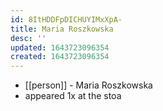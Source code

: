 ```yaml
---
id: 8ItHDDFpDICHUYIMxXpA-
title: Maria Roszkowska
desc: ''
updated: 1643723096354
created: 1643723096354
---
```



- [[person]] - Maria Roszkowska
- appeared 1x at the stoa
